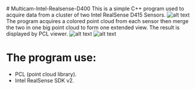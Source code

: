 ﻿﻿﻿﻿﻿# Multicam-Intel-Realsense-D400This is a simple C++ program used to acquire data from a cluster of two Intel RealSense D415 Sensors.![alt text](https://github.com/tarekmuallim/Multicam-Intel-Realsense-D400/blob/master/images/3.png)The program acquires a colored point cloud from each sensor then merge the two in one big point cloud to form one extended view.The result is displayed by PCL viewer.![alt text](https://github.com/tarekmuallim/Multicam-Intel-Realsense-D400/blob/master/images/1.png)![alt text](https://github.com/tarekmuallim/Multicam-Intel-Realsense-D400/blob/master/images/2.png)# The program use:- PCL (point cloud library).- Intel RealSense SDK v2.